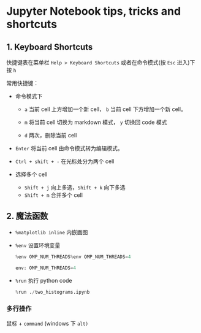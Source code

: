 # Jupyter Notebook tips, tricks and shortcuts

## 1. Keyboard Shortcuts

快捷键表在菜单栏 `Help > Keyboard Shortcuts` 或者在命令模式(按 `Esc` 进入)下按 `h`

常用快捷键：

- 命令模式下

  - `a` 当前 cell 上方增加一个新 cell， `b` 当前 cell 下方增加一个新 cell。

  - `m` 将当前 cell 切换为 markdown 模式， `y` 切换回 code 模式

  - `d` 两次，删除当前 cell

- `Enter` 将当前 cell 由命令模式转为编辑模式。

- `Ctrl + shift + -` 在光标处分为两个 cell

- 选择多个 cell

  - `Shift + j` 向上多选，`Shift + k` 向下多选
  - `Shift + m` 合并多个 cell

## 2. 魔法函数

- `%matplotlib inline`  内嵌画图

- `%env` 设置环境变量

  ```python
  %env OMP_NUM_THREADS%env OMP_NUM_THREADS=4

  env: OMP_NUM_THREADS=4

  ```

- `%run` 执行 python code

  ```python
  %run ./two_histograms.ipynb
  ```

### 多行操作

 鼠标 + `command` (windows 下 `alt)`
